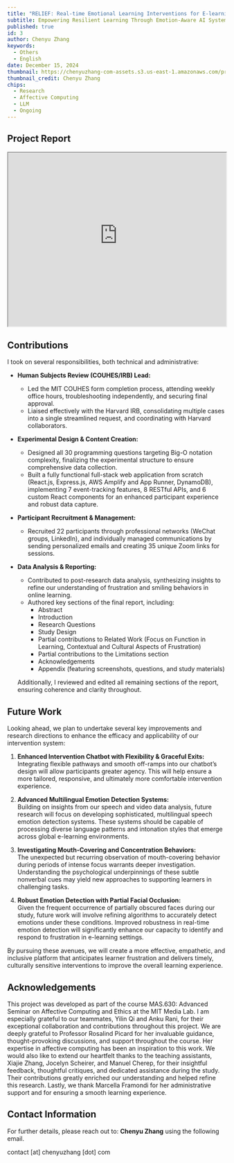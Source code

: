 ```yaml
---
title: "RELIEF: Real-time Emotional Learning Interventions for E-learning Frustration"
subtitle: Empowering Resilient Learning Through Emotion-Aware AI Systems
published: true
id: 3
author: Chenyu Zhang
keywords:
  - Others
  - English
date: December 15, 2024
thumbnail: https://chenyuzhang-com-assets.s3.us-east-1.amazonaws.com/project-relief/ScreenRecording2024-12-03at7.27.02PM-ezgif.com-video-to-gif-converter+(1).gif
thumbnail_credit: Chenyu Zhang
chips:
  - Research
  - Affective Computing
  - LLM
  - Ongoing
---
```


## Project Report

<iframe src="https://chenyuzhang-com-assets.s3.us-east-1.amazonaws.com/project-relief/mas630-final-submission.pdf" width="100%" height="400px">
This browser does not support PDFs. Please download the PDF to view it: 
<a href="https://chenyuzhang-com-assets.s3.us-east-1.amazonaws.com/project-relief/mas630-final-submission.pdf">Download PDF</a>
</iframe>

## Contributions

I took on several responsibilities, both technical and administrative:

- **Human Subjects Review (COUHES/IRB) Lead:**

  - Led the MIT COUHES form completion process, attending weekly office hours, troubleshooting independently, and securing final approval.
  - Liaised effectively with the Harvard IRB, consolidating multiple cases into a single streamlined request, and coordinating with Harvard collaborators.

- **Experimental Design & Content Creation:**

  - Designed all 30 programming questions targeting Big-O notation complexity, finalizing the experimental structure to ensure comprehensive data collection.
  - Built a fully functional full-stack web application from scratch (React.js, Express.js, AWS Amplify and App Runner, DynamoDB), implementing 7 event-tracking features, 8 RESTful APIs, and 6 custom React components for an enhanced participant experience and robust data capture.

- **Participant Recruitment & Management:**

  - Recruited 22 participants through professional networks (WeChat groups, LinkedIn), and individually managed communications by sending personalized emails and creating 35 unique Zoom links for sessions.

- **Data Analysis & Reporting:**

  - Contributed to post-research data analysis, synthesizing insights to refine our understanding of frustration and smiling behaviors in online learning.
  - Authored key sections of the final report, including:
    - Abstract
    - Introduction
    - Research Questions
    - Study Design
    - Partial contributions to Related Work (Focus on Function in Learning, Contextual and Cultural Aspects of Frustration)
    - Partial contributions to the Limitations section
    - Acknowledgements
    - Appendix (featuring screenshots, questions, and study materials)

  Additionally, I reviewed and edited all remaining sections of the report, ensuring coherence and clarity throughout.

## Future Work

Looking ahead, we plan to undertake several key improvements and research directions to enhance the efficacy and applicability of our intervention system:

1. **Enhanced Intervention Chatbot with Flexibility & Graceful Exits:**  
   Integrating flexible pathways and smooth off-ramps into our chatbot’s design will allow participants greater agency. This will help ensure a more tailored, responsive, and ultimately more comfortable intervention experience.

2. **Advanced Multilingual Emotion Detection Systems:**  
   Building on insights from our speech and video data analysis, future research will focus on developing sophisticated, multilingual speech emotion detection systems. These systems should be capable of processing diverse language patterns and intonation styles that emerge across global e-learning environments.

3. **Investigating Mouth-Covering and Concentration Behaviors:**  
   The unexpected but recurring observation of mouth-covering behavior during periods of intense focus warrants deeper investigation. Understanding the psychological underpinnings of these subtle nonverbal cues may yield new approaches to supporting learners in challenging tasks.

4. **Robust Emotion Detection with Partial Facial Occlusion:**  
   Given the frequent occurrence of partially obscured faces during our study, future work will involve refining algorithms to accurately detect emotions under these conditions. Improved robustness in real-time emotion detection will significantly enhance our capacity to identify and respond to frustration in e-learning settings.

By pursuing these avenues, we will create a more effective, empathetic, and inclusive platform that anticipates learner frustration and delivers timely, culturally sensitive interventions to improve the overall learning experience.

## Acknowledgements

This project was developed as part of the course MAS.630: Advanced Seminar on Affective Computing and Ethics at the MIT Media Lab. I am especially grateful to our teammates, Yilin Qi and Anku Rani, for their exceptional collaboration and contributions throughout this project. We are deeply grateful to Professor Rosalind Picard for her invaluable guidance, thought-provoking discussions, and support throughout the course. Her expertise in affective computing has been an inspiration to this work. We would also like to extend our heartfelt thanks to the teaching assistants, Xiajie Zhang, Jocelyn Scheirer, and Manuel Cherep, for their insightful feedback, thoughtful critiques, and dedicated assistance during the study. Their contributions greatly enriched our understanding and helped refine this research. Lastly, we thank Marcella Framondi for her administrative support and for ensuring a smooth learning experience.

## Contact Information

For further details, please reach out to: **Chenyu Zhang** using the following email.

contact [at] chenyuzhang [dot] com
